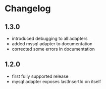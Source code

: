 # Changelog

## 1.3.0

- introduced debugging to all adapters
- added mssql adapter to documentation
- corrected some errors in documentation

## 1.2.0

- first fully supported release
- mysql adapter exposes lastInsertId on itself